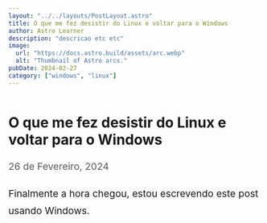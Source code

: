 ```yaml
---
layout: "../../layouts/PostLayout.astro"
title: O que me fez desistir do Linux e voltar para o Windows
author: Astro Learner
description: "descricao etc etc"
image:
  url: "https://docs.astro.build/assets/arc.webp"
  alt: "Thumbnail of Astro arcs."
pubDate: 2024-02-27
category: ["windows", "linux"]
---
```


<style>
  main{
    width: 100%;
    height: 100%;
  }

  .markdownContent{
    width: 100%;
    display: flex;
    justify-content: center;
  }
  .markdownContent p{
    margin-top: 1em;
    margin-bottom: 1em;
  }
  /*.markdownBase{*/
  /*  width: 85%;*/
  /*}*/
  .postDate{
    --tw-text-opacity: 1;
    color: rgb(91, 91, 91);
    margin-bottom: 2em;
  }
  .markdownContent p{
    line-height: 1.8em;
    font-size: 1.2rem;
  }

  .markdownContent h2{
    font-size:1.8rem
  }



  .markdownBase img{
    display: block;
    margin-left: auto;
    margin-right: auto;
    max-width: 100%;
  }

  .imgContainer{
    display: flex;
    flex-direction: column;
  }

  .imgContainer a{
    font-size: 1em;
    margin: 0em;
    margin-bottom: 1em;
    text-align: center;
    text-decoration: none;
    color: #415a77;
  }


</style>

<PostLayout>
<main>
<div class="markdownContent">
<div class="markdownBase">

# O que me fez desistir do Linux e voltar para o Windows

<p class="postDate">26 de Fevereiro, 2024</p>

Finalmente a hora chegou, estou escrevendo este post usando Windows.

</div>
</div>
</main>
</PostLayout>
